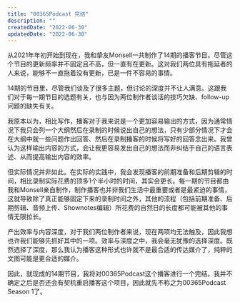 ```yaml
---
title: "00365Podcast 完结"
description: ""
createdDate: "2022-06-30"
updatedDate: "2022-06-30"
---
```


从2021年年初开始到现在，我和挚友Monsell一共制作了14期的播客节目。尽管这个节目的更新频率并不固定且不高，但一直有在更新。这对我们两位具有拖延者的人来说，能够不一直拖着没有更新，已是一件不容易的事情。

14期的节目里，尽管我们谈及了很多主题，但讨论的深度并不让人满意。这跟我们对于每一期节目的选题有关，也与因为两位制作者谈话的技巧欠缺、follow-up问题的缺失有关。

我原本以为，相比写作，播客对于我来说是一个更加容易输出的方式，因为通常情况下我只会列一个大纲然后在录制的时候说出自己的想法，只有少部分情况下才会在大纲中就一些问题作出回答、然后在录制播客的时候将写好的回答念出来。我曾认为这样输出内容的方式，会让我更容易发出自己的想法而非纠结于自己的语言表述、从而提高输出内容的效率。

但实际情况并非如此。在实际的实践中，我会发现播客的前期准备和后期剪辑的时间，相比录制实际花费的顶多1个半小时的时间，其实会更长。每一期的节目都由我和Monsell亲自制作，制作播客也并非我们生活中最重要或者是最紧迫的事情，这就导致除了真正能够固定下来的录制时间之外，其他的流程（包括前期准备、后期剪辑、音频上传、Shownotes编辑）所花费的自然日的长度都可能被其他的事情无限拉长。

产出效率与内容深度，对于我们两位制作者来说，现在两项均无法触及，因此我想也许我们能够先抓好其中的一项。效率与深度之中，我会毫无犹豫的选择深度。既然选择了深度，那么我认为播客这种形式也许就不是最合适的传达媒介了，纯粹的文图可能是更合适的媒介。

因此，就现成的14期节目，我将对00365Podcast这个播客进行一个完结。我并不确定之后是否还会有契机重启播客这个项目，因此就先不称之为00365Podcast Season 1了。
